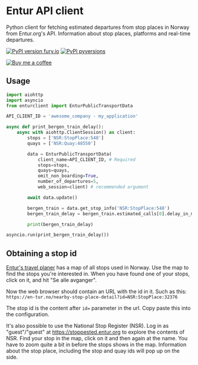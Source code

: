 # Entur API client

Python client for fetching estimated departures from stop places in Norway from Entur.org's API. Information about stop places, platforms and real-time departures.

[![PyPI version fury.io][pypi-version-badge]][pypi-enturclient]
[![PyPI pyversions][py-versions-badge]][pypi-enturclient]

[![Buy me a coffee][buymeacoffee-shield]][buymeacoffee]

## Usage

```python
import aiohttp
import asyncio
from enturclient import EnturPublicTransportData

API_CLIENT_ID = 'awesome_company - my_application'

async def print_bergen_train_delay():
    async with aiohttp.ClientSession() as client:
        stops = ['NSR:StopPlace:548']
        quays = ['NSR:Quay:48550']

        data = EnturPublicTransportData(
            client_name=API_CLIENT_ID, # Required
            stops=stops,
            quays=quays,
            omit_non_boarding=True,
            number_of_departures=5,
            web_session=client) # recommended argument

        await data.update()

        bergen_train = data.get_stop_info('NSR:StopPlace:548')
        bergen_train_delay = bergen_train.estimated_calls[0].delay_in_min

        print(bergen_train_delay)

asyncio.run(print_bergen_train_delay())
```

## Obtaining a stop id

[Entur's travel planer](https://en-tur.no) has a map of all stops used in Norway. Use the map to find the stops you're interested in. When you have found one of your stops, click on it, and hit "Se alle avganger".

Now the web browser should contain an URL with the id in it. Such as this:
`https://en-tur.no/nearby-stop-place-detail?id=NSR:StopPlace:32376`

The stop id is the content after `id=` parameter in the url. Copy paste this into the configuration.

It's also possible to use the National Stop Register (NSR).
Log in as "guest"/"guest" at https://stoppested.entur.org to explore the contents of NSR.
Find your stop in the map, click on it and then again at the name. You have to zoom quite a bit in before the stops shows in the map. Information about the stop place, including the stop and quay ids will pop up on the side.

[buymeacoffee-shield]: https://www.buymeacoffee.com/assets/img/guidelines/download-assets-sm-2.svg
[buymeacoffee]: https://www.buymeacoffee.com/heine
[pypi-enturclient]: https://pypi.org/project/enturclient/
[pypi-version-badge]: https://badge.fury.io/py/enturclient.svg
[py-versions-badge]: https://img.shields.io/pypi/pyversions/enturclient.svg
